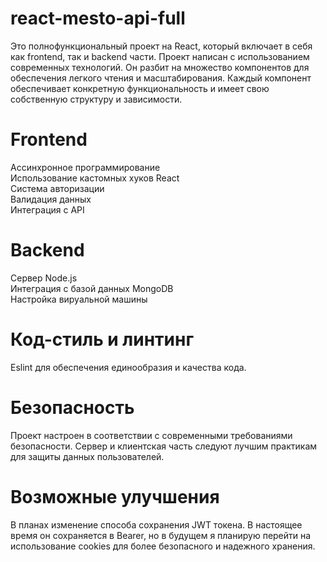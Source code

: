# react-mesto-api-full
Это полнофункциональный проект на React, который включает в себя как frontend, так и backend части. Проект написан с использованием современных технологий. Он разбит на множество компонентов для обеспечения легкого чтения и масштабирования. Каждый компонент обеспечивает конкретную функциональность и имеет свою собственную структуру и зависимости.

# Frontend
Ассинхронное программирование  
Использование кастомных хуков React  
Система авторизации  
Валидация данных  
Интеграция с API

# Backend
Сервер Node.js  
Интеграция с базой данных MongoDB  
Настройка вируальной машины

# Код-стиль и линтинг
Eslint для обеспечения единообразия и качества кода.

# Безопасность
Проект настроен в соответствии с современными требованиями безопасности. Сервер и клиентская часть следуют лучшим практикам для защиты данных пользователей.

# Возможные улучшения
В планах изменение способа сохранения JWT токена. В настоящее время он сохраняется в Bearer, но в будущем я планирую перейти на использование cookies для более безопасного и надежного хранения.